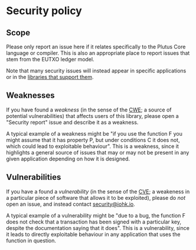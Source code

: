 # Security policy
 
## Scope

Please only report an issue here if it relates specifically to the Plutus Core language or compiler.
This is also an appropriate place to report issues that stem from the EUTXO ledger model.

Note that many security issues will instead appear in specific applications or in the [libraries that support them](https://github.com/input-output-hk/plutus-apps). 

## Weaknesses

If you have found a _weakness_ (in the sense of the [CWE](https://cwe.mitre.org/); a source of potential vulnerabilities) that affects users of this library, please open a "Security report" issue and describe it as a weakness.

A typical example of a weakness might be "if you use the function F you might assume that it has property P, but under conditions C it does not, which could lead to exploitable behaviour".
This is a weakness, since it highlights a general source of issues that may or may not be present in any given application depending on how it is designed.

## Vulnerabilities

If you have a found a _vulnerability_ (in the sense of the [CVE](https://www.cve.org/); a weakeness in a particular piece of software that allows it to be exploited), please do _not_ open an issue, and instead contact security@iohk.io.

A typical example of a vulnerability might be "due to a bug, the function F does not check that a transaction has been signed with a particular key, despite the documentation saying that it does".
This is a vulnerability, since it leads to directly exploitable behaviour in any application that uses the function in question.
